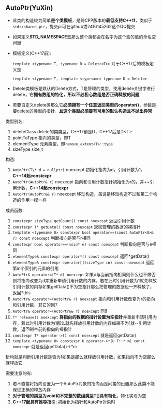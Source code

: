 ## AutoPtr(YuXin)

- 此类的构造较为简单**是个类模板**，是跨CPP版本的**最低支持C++11**，类似于`std::shared_ptr`，提交pr可在github或2416145262这个QQ提交

- 如果定义**STD_NAMESPACE**宏那么整个类都会在名字为这个宏的值的命名空间里

- 模板定义(C++17前):

    `template <typename T, typename D = Delete<T>>`
    对于C++17后的模板定义是

    `template <typename T, template <typename> typename D = Delete>`

- Delete类模板是默认的Delete方式，T是管理的类型，使用delete关键字进行delete，**它拥有数组的特化，所以不必担心数组是否正确释放的问题**

- 若要自定义delete类那么它**必须拥有一个任意返回类型的operator()**，参数是要delete的类型的指针，**且这个类型必须要有可用的默认构造且不抛出异常**

类型别名:
1. deleteClass delete的类类型，C++17前是D，C++17后是D\<T\>
2. pointToType 指向的类型，即T
3. elementType 元素类型，即`remove_extent<T>::type`
4. sizeType    size_t

构造:
1. `AutoPtr(T\* d = nullptr)` noexcept 初始化指向为d，引用计数为1，**C++14起constexpr**
2. `AutoPtr(AutoPtr& r)` noexcept 指向和引用计数指针初始化为r的，并++引用计数，**C++14起constexpr**
3. `AutoPtr(AutoPtr&& r)` noexcept 移动构造，虽说是移动构造不过和第二个构造的作用一模一样

成员函数:
1. `constexpr sizeType getCount() const noexcept` 返回引用计数
2. `constexpr T* getData() const noexcept` 返回管理的数据的裸指针
3. `template <typename U> constexpr bool operator==(const AutoPtr<U>& r) const noexcept` 判断指向是否与r相同
4. `constexpr bool operator==(void* e) const noexcept` 判断指向是否与e相同
5. `elementType& constexpr operator*() const noexcept` 返回\*getData()
6. `elementType& constexpr operator[](sizeType in) const noexcept` 返回第in个索引的元素的引用
7. `AutoPtr& operator=(T* d) noexcept` 如果d与当前指向相同则什么也不做否则将指向改变为d并重新申请引用计数的内存，若在此时引用计数为1就先释放引用计数的内存如果getData()不为空指针那么把管理的数据也一齐释放了，返回*this
8. `AutoPtr& operator=(AutoPtr& r) noexcept` 指向和引用计数改变为r的指向和引用计数，其它的同7
9. `AutoPtr& operator=(AutoPtr&& r) noexcept` 同8
10. `T* release() noexcept` **将指向的数据的指针设置为空指针**并重新申请引用内存，若此时引用计数为1那么就先释放引用计数的内存如果不为1就--引用计数，返回制空前的指向的裸指针
11. `constexpr T* operator->() const noexcept` 就是返回getData()
12. `template <typename U> constexpr U operator->*(U T::* m) const noexcept` 就是返回getData()->*m

析构就是判断引用计数是否为1如果是那么就释放引用计数，如果指向不为空那么就释放它

需要注意的有:
1. 若不直接将指向设置为一个AutoPtr对象的指向而是间接的设置那么此类不能保证正确的释放内存
2. **对于管理的类型为void和不完整的数组类型T[]具有特化**，特化实现为空
3. **C++17起具有推导指引**: 初始化为指针和AutoPtr对象时
